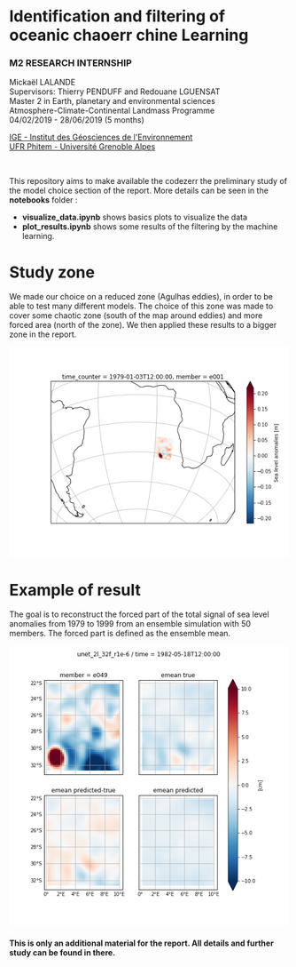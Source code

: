 

# Identification and filtering of oceanic chaoerr chine Learning
### M2 RESEARCH INTERNSHIP 

Mickaël LALANDE<br/>
Supervisors: Thierry PENDUFF and Redouane LGUENSAT<br/>
Master 2 in Earth, planetary and environmental sciences<br/>
Atmosphere-Climate-Continental Landmass Programme<br/>
04/02/2019 - 28/06/2019 (5 months)

[IGE - Institut des Géosciences de l'Environnement](http://www.ige-grenoble.fr/)<br/>
[UFR Phitem - Université Grenoble Alpes](https://phitem.univ-grenoble-alpes.fr/)

<br/>

This repository aims to make available the codezerr the preliminary study of the model choice section of the report. More details can be seen in the **notebooks** folder :
-  **visualize_data.ipynb** shows basics plots to visualize the data 
-  **plot_results.ipynb** shows some results of the filtering by the machine learning.


# Study zone 
We made our choice on a reduced zone (Agulhas eddies), in order to be able to test many different models. The choice of this zone was made to cover some chaotic zone (south of the map around eddies) and more forced area (north of the zone). We then applied these results to a bigger zone in the report.

![](zone.png)

# Example of result
The goal is to reconstruct the forced part of the total signal of sea level anomalies from 1979 to 1999 from an ensemble simulation with 50 members. The forced part is defined as the ensemble mean.

![](result.png)

#### This is only an additional material for the report. All details and further study can be found in there.
<!--stackedit_data:
eyJoaXN0b3J5IjpbLTc1NTMxODYyN119
-->